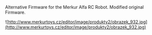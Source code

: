Alternative Firmware for the Merkur Alfa RC Robot.
Modified original Firmware.

![http://www.merkurtoys.cz/editor/image/produkty2/obrazek_932.jpg](http://www.merkurtoys.cz/editor/image/produkty2/obrazek_932.jpg)